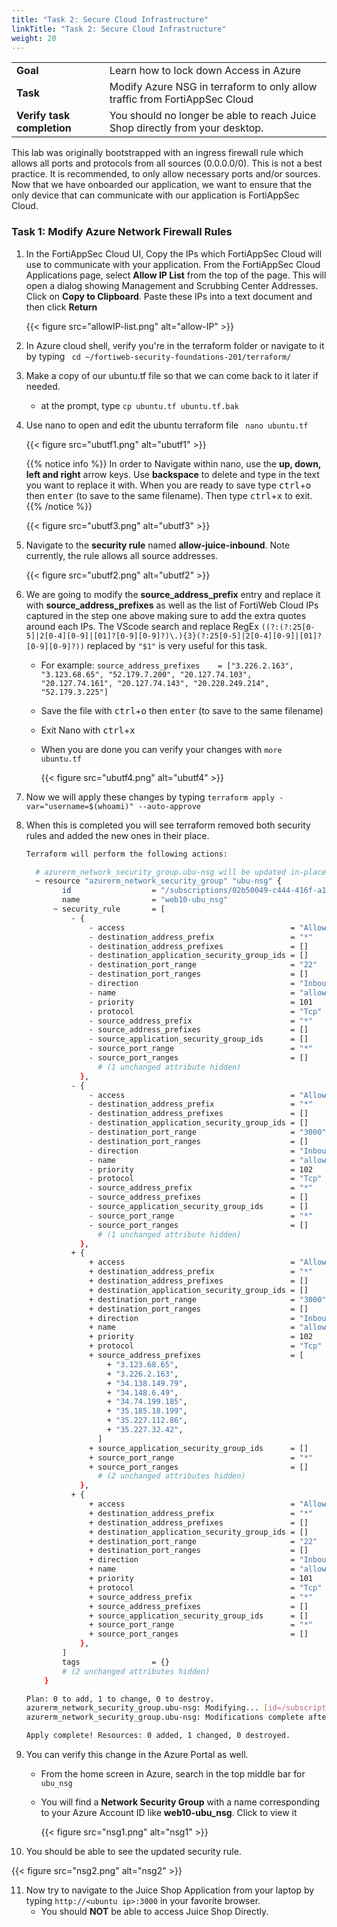 ```yaml
---
title: "Task 2: Secure Cloud Infrastructure"
linkTitle: "Task 2: Secure Cloud Infrastructure"
weight: 20
---
```


|                            |    |  
|----------------------------| ----
| **Goal**                   | Learn how to lock down Access in Azure
| **Task**                   | Modify Azure NSG in terraform to only allow traffic from FortiAppSec Cloud
| **Verify task completion** | You should no longer be able to reach Juice Shop directly from your desktop.

This lab was originally bootstrapped with an ingress firewall rule which allows all ports and protocols from all sources (0.0.0.0/0).  This is not a best practice.  It is recommended, to only allow necessary ports and/or sources.  Now that we have onboarded our application, we want to ensure that the only device that can communicate with our application is FortiAppSec Cloud.

### Task 1: Modify Azure Network Firewall Rules

1. In the FortiAppSec Cloud UI, Copy the IPs which FortiAppSec Cloud will use to communicate with your application. From the FortiAppSec Cloud Applications page, select **Allow IP List** from the top of the page.  This will open a dialog showing Management and Scrubbing Center Addresses.  Click on **Copy to Clipboard**.  Paste these IPs into a text document and then click **Return**

  
   {{< figure src="allowIP-list.png" alt="allow-IP" >}}

2. In Azure cloud shell, verify you're in the terraform folder or navigate to it by typing ``` cd ~/fortiweb-security-foundations-201/terraform/```

3. Make a copy of our ubuntu.tf file so that we can come back to it later if needed.
    - at the prompt, type ```cp ubuntu.tf ubuntu.tf.bak```

4. Use nano to open and edit the ubuntu terraform file ``` nano ubuntu.tf```

   {{< figure src="ubutf1.png" alt="ubutf1" >}}
   
   
   {{% notice info %}}
   In order to Navigate within nano, use the **up, down, left and right** arrow keys.  Use **backspace** to delete and type in the text you want to replace it with.  When you are ready to save type <kbd>ctrl</kbd>+<kbd>o</kbd> then  <kbd>enter</kbd> (to save to the same filename). Then type <kbd>ctrl</kbd>+<kbd>x</kbd> to exit.
   {{% /notice %}}

   {{< figure src="ubutf3.png" alt="ubutf3" >}}

5. Navigate to the **security rule** named **allow-juice-inbound**.  Note currently, the rule allows all source addresses.

   {{< figure src="ubutf2.png" alt="ubutf2" >}}

6. We are going to modify the **source_address_prefix** entry and replace it with **source_address_prefixes** as well as the list of FortiWeb Cloud IPs captured in the step one above making sure to add the extra quotes around each IPs.  The VScode search and replace RegEx ``` ((?:(?:25[0-5]|2[0-4][0-9]|[01]?[0-9][0-9]?)\.){3}(?:25[0-5]|2[0-4][0-9]|[01]?[0-9][0-9]?)) ``` replaced by ``` "$1" ``` is very useful for this task.
   - For example: ```source_address_prefixes    = ["3.226.2.163", "3.123.68.65", "52.179.7.200", "20.127.74.103", "20.127.74.161", "20.127.74.143", "20.228.249.214", "52.179.3.225"]```
   - Save the file with <kbd>ctrl</kbd>+<kbd>o</kbd> then  <kbd>enter</kbd> (to save to the same filename)
   - Exit Nano with <kbd>ctrl</kbd>+<kbd>x</kbd> 
   - When you are done you can verify your changes with ```more ubuntu.tf```


      {{< figure src="ubutf4.png" alt="ubutf4" >}}

7. Now we will apply these changes by typing ```terraform apply -var="username=$(whoami)" --auto-approve```

8. When this is completed you will see terraform removed both security rules and added the new ones in their place.

   ```sh
   Terraform will perform the following actions:
   
     # azurerm_network_security_group.ubu-nsg will be updated in-place
     ~ resource "azurerm_network_security_group" "ubu-nsg" {
           id                  = "/subscriptions/02b50049-c444-416f-a126-3e4c815501ac/resourceGroups/web10-http101-workshop/providers/Microsoft.Network/networkSecurityGroups/web10-ubu_nsg"
           name                = "web10-ubu_nsg"
         ~ security_rule       = [
             - {
                 - access                                     = "Allow"
                 - destination_address_prefix                 = "*"
                 - destination_address_prefixes               = []
                 - destination_application_security_group_ids = []
                 - destination_port_range                     = "22"
                 - destination_port_ranges                    = []
                 - direction                                  = "Inbound"
                 - name                                       = "allow-ssh-inbound"
                 - priority                                   = 101
                 - protocol                                   = "Tcp"
                 - source_address_prefix                      = "*"
                 - source_address_prefixes                    = []
                 - source_application_security_group_ids      = []
                 - source_port_range                          = "*"
                 - source_port_ranges                         = []
                   # (1 unchanged attribute hidden)
               },
             - {
                 - access                                     = "Allow"
                 - destination_address_prefix                 = "*"
                 - destination_address_prefixes               = []
                 - destination_application_security_group_ids = []
                 - destination_port_range                     = "3000"
                 - destination_port_ranges                    = []
                 - direction                                  = "Inbound"
                 - name                                       = "allow-juice-inbound"
                 - priority                                   = 102
                 - protocol                                   = "Tcp"
                 - source_address_prefix                      = "*"
                 - source_address_prefixes                    = []
                 - source_application_security_group_ids      = []
                 - source_port_range                          = "*"
                 - source_port_ranges                         = []
                   # (1 unchanged attribute hidden)
               },
             + {
                 + access                                     = "Allow"
                 + destination_address_prefix                 = "*"
                 + destination_address_prefixes               = []
                 + destination_application_security_group_ids = []
                 + destination_port_range                     = "3000"
                 + destination_port_ranges                    = []
                 + direction                                  = "Inbound"
                 + name                                       = "allow-juice-inbound"
                 + priority                                   = 102
                 + protocol                                   = "Tcp"
                 + source_address_prefixes                    = [
                     + "3.123.68.65",
                     + "3.226.2.163",
                     + "34.138.149.79",
                     + "34.148.6.49",
                     + "34.74.199.185",
                     + "35.185.18.199",
                     + "35.227.112.86",
                     + "35.227.32.42",
                   ]
                 + source_application_security_group_ids      = []
                 + source_port_range                          = "*"
                 + source_port_ranges                         = []
                   # (2 unchanged attributes hidden)
               },
             + {
                 + access                                     = "Allow"
                 + destination_address_prefix                 = "*"
                 + destination_address_prefixes               = []
                 + destination_application_security_group_ids = []
                 + destination_port_range                     = "22"
                 + destination_port_ranges                    = []
                 + direction                                  = "Inbound"
                 + name                                       = "allow-ssh-inbound"
                 + priority                                   = 101
                 + protocol                                   = "Tcp"
                 + source_address_prefix                      = "*"
                 + source_address_prefixes                    = []
                 + source_application_security_group_ids      = []
                 + source_port_range                          = "*"
                 + source_port_ranges                         = []
               },
           ]
           tags                = {}
           # (2 unchanged attributes hidden)
       }
   
   Plan: 0 to add, 1 to change, 0 to destroy.
   azurerm_network_security_group.ubu-nsg: Modifying... [id=/subscriptions/02b50049-c444-416f-a126-3e4c815501ac/resourceGroups/web10-http101-workshop/providers/Microsoft.Network/networkSecurityGroups/web10-ubu_nsg]
   azurerm_network_security_group.ubu-nsg: Modifications complete after 2s [id=/subscriptions/02b50049-c444-416f-a126-3e4c815501ac/resourceGroups/web10-http101-workshop/providers/Microsoft.Network/networkSecurityGroups/web10-ubu_nsg]
   
   Apply complete! Resources: 0 added, 1 changed, 0 destroyed.
   ```

9. You can verify this change in the Azure Portal as well.  
   - From the home screen in Azure, search in the top middle bar for  ```ubu_nsg```
   - You will find a **Network Security Group** with a name corresponding to your Azure Account ID like **web10-ubu_nsg**.  Click to view it
   
     {{< figure src="nsg1.png" alt="nsg1" >}}

10. You should be able to see the updated security rule.

   {{< figure src="nsg2.png" alt="nsg2" >}}

11. Now try to navigate to the Juice Shop Application from your laptop by typing ```http://<ubuntu ip>:3000``` in your favorite browser.
    - You should **NOT** be able to access Juice Shop Directly.
